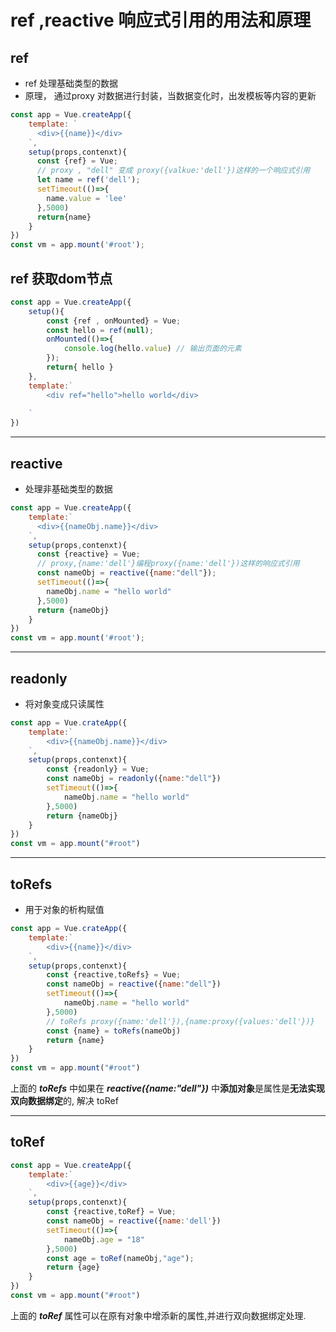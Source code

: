 # ref ,reactive 响应式引用的用法和原理

## ref 

- ref 处理基础类型的数据
- 原理， 通过proxy 对数据进行封装，当数据变化时，出发模板等内容的更新

```javascript
const app = Vue.createApp({
    template: `
      <div>{{name}}</div>
    `,
    setup(props,contenxt){
      const {ref} = Vue;
      // proxy , "dell" 变成 proxy({valkue:'dell'})这样的一个响应式引用
      let name = ref('dell');
      setTimeout(()=>{
        name.value = 'lee'
      },5000)
      return{name}
    }
})
const vm = app.mount('#root');

```

## ref 获取dom节点

```javascript
const app = Vue.createApp({
    setup(){
        const {ref , onMounted} = Vue;
        const hello = ref(null);
        onMounted(()=>{
            console.log(hello.value) // 输出页面的元素
        });
        return{ hello }
    },
    template:`
		<div ref="hello">hello world</div>
	
	`
})
```



---

## reactive

- 处理非基础类型的数据

```javascript
const app = Vue.createApp({
    template:`
      <div>{{nameObj.name}}</div>
    `,
    setup(props,contenxt){
      const {reactive} = Vue;
      // proxy,{name:'dell'}编程proxy({name:'dell'})这样的响应式引用
      const nameObj = reactive({name:"dell"});
      setTimeout(()=>{
        nameObj.name = "hello world"
      },5000)
      return {nameObj}
    }
})
const vm = app.mount('#root');
```

---

## readonly

- 将对象变成只读属性

```javascript
const app = Vue.crateApp({
    template:`
		<div>{{nameObj.name}}</div>
	`,
    setup(props,contenxt){
        const {readonly} = Vue;
        const nameObj = readonly({name:"dell"})
        setTimeout(()=>{
            nameObj.name = "hello world"
        },5000)
       	return {nameObj}
    }
})
const vm = app.mount("#root")
```

---

## toRefs

- 用于对象的析构赋值

```javascript
const app = Vue.crateApp({
    template:`
		<div>{{name}}</div>
	`,
    setup(props,contenxt){
        const {reactive,toRefs} = Vue;
        const nameObj = reactive({name:"dell"})
        setTimeout(()=>{
            nameObj.name = "hello world"
        },5000)
        // toRefs proxy({name:'dell'}),{name:proxy({values:'dell'})}
        const {name} = toRefs(nameObj)
       	return {name}
    }
})
const vm = app.mount("#root")
```

上面的 ***toRefs*** 中如果在 ***reactive({name:"dell"})*** 中**添加对象**是属性是**无法实现双向数据绑定**的, 解决 toRef

---

## toRef

```javascript
const app = Vue.createApp({
    template:`
		<div>{{age}}</div>	
	`,
    setup(props,contenxt){
        const {reactive,toRef} = Vue;
        const nameObj = reactive({name:'dell'})
        setTimeout(()=>{
            nameObj.age = "18"
        },5000)
        const age = toRef(nameObj,"age");
    	return {age}
    }
})
const vm = app.mount("#root")
```

上面的 ***toRef*** 属性可以在原有对象中增添新的属性,并进行双向数据绑定处理.


